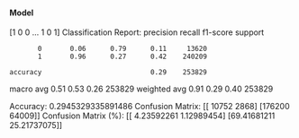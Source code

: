 #### Model
[1 0 0 ... 1 0 1]
Classification Report:
              precision    recall  f1-score   support

           0       0.06      0.79      0.11     13620
           1       0.96      0.27      0.42    240209

    accuracy                           0.29    253829
   macro avg       0.51      0.53      0.26    253829
weighted avg       0.91      0.29      0.40    253829

Accuracy: 0.2945329335891486
Confusion Matrix:
[[ 10752   2868]
 [176200  64009]]
Confusion Matrix (%):
[[ 4.23592261  1.12989454]
 [69.41681211 25.21737075]]

